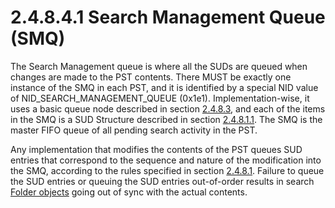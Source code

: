 <html dir="LTR" xmlns:mshelp="http://msdn.microsoft.com/mshelp" xmlns:ddue="http://ddue.schemas.microsoft.com/authoring/2003/5" xmlns:xlink="http://www.w3.org/1999/xlink" xmlns:tool="http://www.microsoft.com/tooltip">
    <head>
        <meta http-equiv="Content-Type" content="text/html; CHARSET=utf-8"></meta>
        <meta name="save" content="history"></meta>
        <title>2.4.8.4.1 Search Management Queue (SMQ)</title>
        <xml>
            <mshelp:toctitle title="2.4.8.4.1 Search Management Queue (SMQ)"></mshelp:toctitle>
            <mshelp:rltitle title="[MS-PST]: Search Management Queue (SMQ)"></mshelp:rltitle>
            <mshelp:keyword index="A" term="db1945ea-de3f-4e47-996a-f56c4e8eb029"></mshelp:keyword>
            <mshelp:attr name="DCSext.ContentType" value="open specification"></mshelp:attr>
            <mshelp:attr name="AssetID" value="db1945ea-de3f-4e47-996a-f56c4e8eb029"></mshelp:attr>
            <mshelp:attr name="TopicType" value="kbRef"></mshelp:attr>
            <mshelp:attr name="DCSext.Title" value="[MS-PST]: Search Management Queue (SMQ)" />
        </xml>
    </head>
    <body>
        <div id="header">
            <h1 class="heading">2.4.8.4.1 Search Management Queue (SMQ)</h1>
        </div>
        <div id="mainSection">
            <div id="mainBody">
                <div id="allHistory" class="saveHistory"></div>
                <div id="sectionSection0" class="section" name="collapseableSection">
                    

<p>The Search Management queue is where all the SUDs are queued
when changes are made to the PST contents. There MUST be exactly one instance
of the SMQ in each PST, and it is identified by a special NID value of
NID_SEARCH_MANAGEMENT_QUEUE (0x1e1). Implementation-wise, it uses a basic queue
node described in section <a href="e08cffe6-faaf-4b16-af9b-e23ee96713c9.md">2.4.8.3</a>,
and each of the items in the SMQ is a SUD Structure described in section <a href="ea392b3c-48ca-442b-98c6-f38f5d66f93b.md">2.4.8.1.1</a>. The SMQ is the
master FIFO queue of all pending search activity in the PST.</p>

<p>Any implementation that modifies the contents of the PST
queues SUD entries that correspond to the sequence and nature of the
modification into the SMQ, according to the rules specified in section <a href="feced5b5-714b-47e1-8ca0-a8aae53c2fe4.md">2.4.8.1</a>. Failure to queue
the SUD entries or queuing the SUD entries out-of-order results in search <a href="08220cc9-69b1-4072-a2e7-2a0ff201d505.html#gt_0682daa7-c1b8-419b-8a32-6048833d0b72">Folder objects</a> going out of
sync with the actual contents.</p>
                </div>
            </div>
        </div>
    </body>
</html>